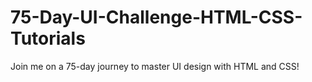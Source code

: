 # 75-Day-UI-Challenge-HTML-CSS-Tutorials
Join me on a 75-day journey to master UI design with HTML and CSS!
